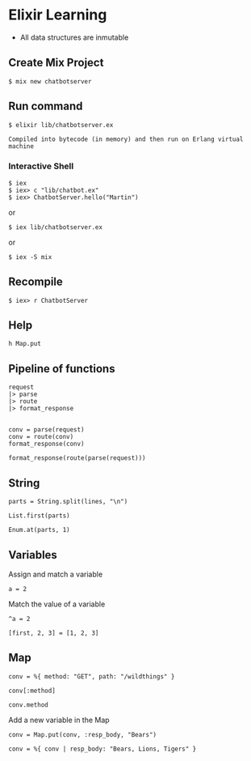 # Elixir Learning

- All data structures are inmutable

## Create Mix Project

    $ mix new chatbotserver

## Run command 

    $ elixir lib/chatbotserver.ex

    Compiled into bytecode (in memory) and then run on Erlang virtual machine

### Interactive Shell

    $ iex 
    $ iex> c "lib/chatbot.ex"
    $ iex> ChatbotServer.hello("Martin")

or 

    $ iex lib/chatbotserver.ex

or 

    $ iex -S mix 

## Recompile

    $ iex> r ChatbotServer

## Help 

    h Map.put

## Pipeline of functions

    request
    |> parse
    |> route
    |> format_response


    conv = parse(request)
    conv = route(conv)
    format_response(conv)

    format_response(route(parse(request)))

## String

    parts = String.split(lines, "\n")

    List.first(parts)

    Enum.at(parts, 1)

## Variables

Assign and match a variable

    a = 2

Match the value of a variable

    ^a = 2

    [first, 2, 3] = [1, 2, 3]

## Map

    conv = %{ method: "GET", path: "/wildthings" }

    conv[:method]

    conv.method

Add a new variable in the Map

    conv = Map.put(conv, :resp_body, "Bears")

    conv = %{ conv | resp_body: "Bears, Lions, Tigers" }
